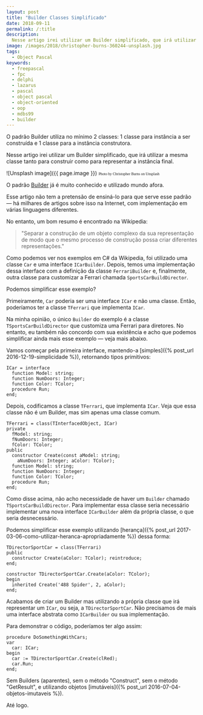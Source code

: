 ```yaml
---
layout: post
title: "Builder Classes Simplificado"
date: 2018-09-11
permalink: /:title
description:
  Nesse artigo irei utilizar um Builder simplificado, que irá utilizar a mesma classe tanto para construir como para representar a instância final.
image: /images/2018/christopher-burns-360244-unsplash.jpg
tags:
  - Object Pascal
keywords:
  - freepascal
  - fpc
  - delphi
  - lazarus
  - pascal
  - object pascal
  - object-oriented
  - oop
  - mdbs99
  - builder
---
```


O padrão Builder utiliza no mínimo 2 classes: 1 classe para instância a ser construída e 1 classe para a instância construtora.

Nesse artigo irei utilizar um Builder simplificado, que irá utilizar a mesma classe tanto para construir como para representar a instância final.

<!--more-->

![Unsplash image]({{ page.image }})
<span style="font-family: 'Bebas Neue'; font-size: 0.7em;">Photo by Christopher Burns on Unsplash</span>

O padrão [Builder](https://en.wikipedia.org/wiki/Builder_pattern) já é muito conhecido e utilizado mundo afora.

Esse artigo não tem a pretensão de ensiná-lo para que serve esse padrão — há milhares de artigos sobre isso na Internet, com implementação em várias linguagens diferentes.

No entanto, um bom resumo é encontrado na Wikipedia:

> "Separar a construção de um objeto complexo da sua representação de modo que o mesmo processo de construção possa criar diferentes representações."

Como podemos ver nos exemplos em C# da Wikipedia, foi utilizado uma classe `Car` e uma interface `ICarBuilder`. Depois, temos uma implementação dessa interface com a definição da classe `FerrariBuilder` e, finalmente, outra classe para customizar a Ferrari chamada `SportsCarBuildDirector`.

Podemos simplificar esse exemplo?

Primeiramente, `Car` poderia ser uma interface `ICar` e não uma classe. Então, poderíamos ter a classe `TFerrari` que implementa `ICar`.

Na minha opinião, o único `Builder` do exemplo é a classe `TSportsCarBuildDirector` que customiza uma Ferrari para diretores. No entanto, eu também não concordo com sua existência e acho que podemos simplificar ainda mais esse exemplo — veja mais abaixo.

Vamos começar pela primeira interface, mantendo-a [simples]({% post_url 2016-12-19-simplicidade %}), retornando tipos primitivos:

    ICar = interface
      function Model: string;
      function NumDoors: Integer;
      function Color: TColor;
      procedure Run;
    end;      

Depois, codificamos a classe `TFerrari`, que implementa `ICar`. Veja que essa classe não é um Builder, mas sim apenas uma classe comum.

    TFerrari = class(TInterfacedObject, ICar)
    private
      fModel: string;
      fNumDoors: Integer;
      fColor: TColor;
    public
      constructor Create(const aModel: string;
        aNumDoors: Integer; aColor: TColor);
      function Model: string;
      function NumDoors: Integer;
      function Color: TColor;
      procedure Run;
    end;

Como disse acima, não acho necessidade de haver um `Builder` chamado `TSportsCarBuildDirector`. Para implementar essa classe seria necessário implementar uma nova interface `ICarBuilder` além da própria classe, o que seria desnecessário.

Podemos simplificar esse exemplo utilizando [herança]({% post_url 2017-03-06-como-utilizar-heranca-apropriadamente %}) dessa forma:

    TDirectorSportCar = class(TFerrari)
    public
      constructor Create(aColor: TColor); reintroduce;
    end;

    constructor TDirectorSportCar.Create(aColor: TColor);
    begin
      inherited Create('488 Spider', 2, aColor);
    end;

Acabamos de criar um Builder mas utilizando a própria classe que irá representar um `ICar`, ou seja, a `TDirectorSportCar`. Não precisamos de mais uma interface abstrata como `ICarBuilder` ou sua implementação.

Para demonstrar o código, poderíamos ter algo assim:

    procedure DoSomethingWithCars;
    var
      car: ICar;
    begin
      car := TDirectorSportCar.Create(clRed);
      car.Run;
    end;

Sem Builders (aparentes), sem o método "Construct", sem o método "GetResult", e utilizando objetos [imutáveis]({% post_url 2016-07-04-objetos-imutaveis %}).

Até logo.

